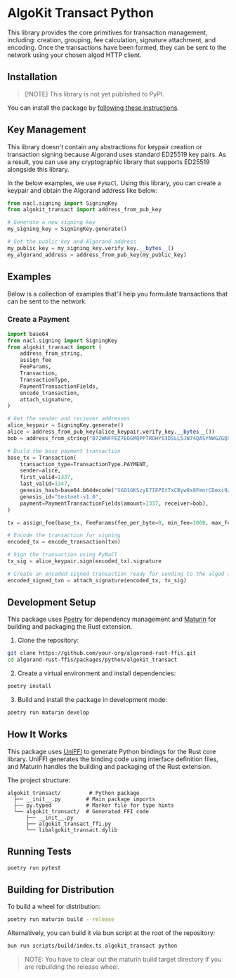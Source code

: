# AlgoKit Transact Python

This library provides the core primitives for transaction management, including: creation, grouping, fee calculation, signature attachment, and encoding. Once the transactions have been formed, they can be sent to the network using your chosen algod HTTP client.

## Installation

> [!NOTE] This library is not yet published to PyPI.

You can install the package by [following these instructions](../../README.md#python).

## Key Management

This library doesn't contain any abstractions for keypair creation or transaction signing because Algorand uses standard ED25519 key pairs. As a result, you can use any cryptographic library that supports ED25519 alongside this library.

In the below examples, we use `PyNaCl`. Using this library, you can create a keypair and obtain the Algorand address like below:

```python
from nacl.signing import SigningKey
from algokit_transact import address_from_pub_key

# Generate a new signing key
my_signing_key = SigningKey.generate()

# Get the public key and Algorand address
my_public_key = my_signing_key.verify_key.__bytes__()
my_algorand_address = address_from_pub_key(my_public_key)
```

## Examples

Below is a collection of examples that'll help you formulate transactions that can be sent to the network.

### Create a Payment

```python
import base64
from nacl.signing import SigningKey
from algokit_transact import (
    address_from_string,
    assign_fee
    FeeParams,
    Transaction,
    TransactionType,
    PaymentTransactionFields,
    encode_transaction,
    attach_signature,
)

# Get the sender and reciever addresses
alice_keypair = SigningKey.generate()
alice = address_from_pub_key(alice_keypair.verify_key.__bytes__())
bob = address_from_string("B72WNFFEZ7EOGMQPP7ROHYS3DSLL5JW74QASYNWGZGQXWRPJECJJLJIJ2Y")

# Build the base payment transaction
base_tx = Transaction(
    transaction_type=TransactionType.PAYMENT,
    sender=alice,
    first_valid=1337,
    last_valid=1347,
    genesis_hash=base64.b64decode("SGO1GKSzyE7IEPItTxCByw9x8FmnrCDexi9/cOUJOiI="),
    genesis_id="testnet-v1.0",
    payment=PaymentTransactionFields(amount=1337, receiver=bob),
)

tx = assign_fee(base_tx, FeeParams(fee_per_byte=0, min_fee=1000, max_fee=2000))

# Encode the transaction for signing
encoded_tx = encode_transaction(txn)

# Sign the transaction using PyNaCl
tx_sig = alice_keypair.sign(encoded_tx).signature

# Create an encoded signed transaction ready for sending to the algod api
encoded_signed_txn = attach_signature(encoded_tx, tx_sig)
```

## Development Setup

This package uses [Poetry](https://python-poetry.org/) for dependency management and [Maturin](https://github.com/PyO3/maturin) for building and packaging the Rust extension.

1. Clone the repository:

```bash
git clone https://github.com/your-org/algorand-rust-ffis.git
cd algorand-rust-ffis/packages/python/algokit_transact
```

2. Create a virtual environment and install dependencies:

```bash
poetry install
```

3. Build and install the package in development mode:

```bash
poetry run maturin develop
```

## How It Works

This package uses [UniFFI](https://mozilla.github.io/uniffi-rs/) to generate Python bindings for the Rust core library. UniFFI generates the binding code using interface definition files, and Maturin handles the building and packaging of the Rust extension.

The project structure:

```
algokit_transact/         # Python package
  ├── __init__.py        # Main package imports
  ├── py.typed           # Marker file for type hints
  └── algokit_transact/  # Generated FFI code
      ├── __init__.py
      ├── algokit_transact_ffi.py
      └── libalgokit_transact.dylib
```

## Running Tests

```bash
poetry run pytest
```

## Building for Distribution

To build a wheel for distribution:

```bash
poetry run maturin build --release
```

Alternatively, you can build it via bun script at the root of the repository:

```bash
bun run scripts/build/index.ts algokit_transact python
```

> NOTE: You have to clear out the maturin build target directory if you are rebuilding the release wheel.
